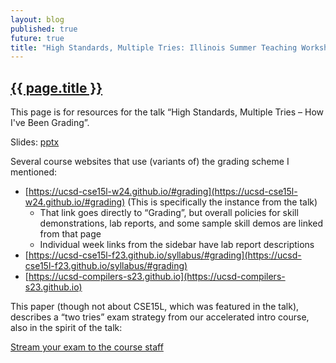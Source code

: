 ```yaml
---
layout: blog
published: true
future: true
title: "High Standards, Multiple Tries: Illinois Summer Teaching Workshop 2024"
---
```


<h2><a href="{{ site.url }}{{ page.url }}">{{ page.title }}</a></h2>

This page is for resources for the talk “High Standards, Multiple Tries – How I've Been Grading”.

Slides: [pptx](/docs/high-standards-multiple-tries.pptx)

Several course websites that use (variants of) the grading scheme I mentioned:

- [https://ucsd-cse15l-w24.github.io/#grading](https://ucsd-cse15l-w24.github.io/#grading) (This is specifically the instance from the talk)
  - That link goes directly to “Grading”, but overall policies for skill
    demonstrations, lab reports, and some sample skill demos are linked from
    that page
  - Individual week links from the sidebar have lab report descriptions
- [https://ucsd-cse15l-f23.github.io/syllabus/#grading](https://ucsd-cse15l-f23.github.io/syllabus/#grading)
- [https://ucsd-compilers-s23.github.io](https://ucsd-compilers-s23.github.io)

This paper (though not about CSE15L, which was featured in the talk), describes
a “two tries” exam strategy from our accelerated intro course, also in the
spirit of the talk:

[Stream your exam to the course staff](https://jpolitz.github.io/docs/sigcse-2023-video-exams.pdf)



